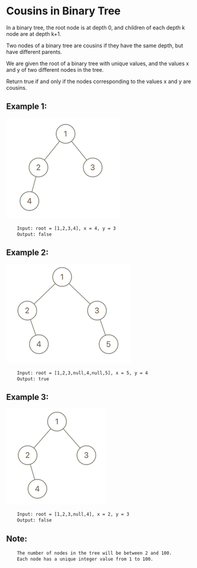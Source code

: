 # Cousins in Binary Tree
In a binary tree, the root node is at depth 0, and children of each depth k node are at depth k+1.

Two nodes of a binary tree are cousins if they have the same depth, but have different parents.

We are given the root of a binary tree with unique values, and the values x and y of two different nodes in the tree.

Return true if and only if the nodes corresponding to the values x and y are cousins.


## Example 1:
![Example 1](./imgs/ex101.png)

        Input: root = [1,2,3,4], x = 4, y = 3
        Output: false

## Example 2:
![Example 2](./imgs/ex201.png)

        Input: root = [1,2,3,null,4,null,5], x = 5, y = 4
        Output: true

## Example 3:
![Example 3](./imgs/ex301.png)

        Input: root = [1,2,3,null,4], x = 2, y = 3
        Output: false

## Note:

        The number of nodes in the tree will be between 2 and 100.
        Each node has a unique integer value from 1 to 100.